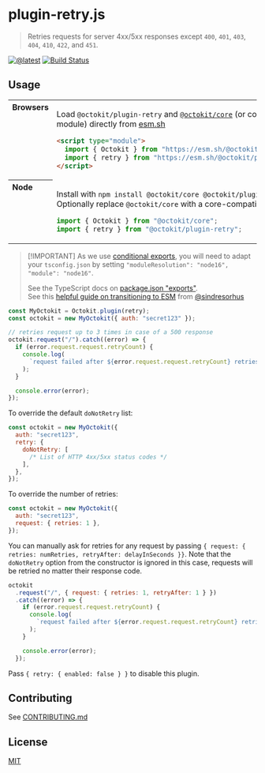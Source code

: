 # plugin-retry.js

> Retries requests for server 4xx/5xx responses except `400`, `401`, `403`, `404`, `410`, `422`, and `451`.

[![@latest](https://img.shields.io/npm/v/@octokit/plugin-retry.svg)](https://www.npmjs.com/package/@octokit/plugin-retry)
[![Build Status](https://github.com/octokit/plugin-retry.js/workflows/Test/badge.svg)](https://github.com/octokit/plugin-retry.js/actions?workflow=Test)

## Usage

<table>
<tbody valign=top align=left>
<tr><th>
Browsers
</th><td width=100%>

Load `@octokit/plugin-retry` and [`@octokit/core`](https://github.com/octokit/core.js) (or core-compatible module) directly from [esm.sh](https://esm.sh)

```html
<script type="module">
  import { Octokit } from "https://esm.sh/@octokit/core";
  import { retry } from "https://esm.sh/@octokit/plugin-retry";
</script>
```

</td></tr>
<tr><th>
Node
</th><td>

Install with `npm install @octokit/core @octokit/plugin-retry`. Optionally replace `@octokit/core` with a core-compatible module

```js
import { Octokit } from "@octokit/core";
import { retry } from "@octokit/plugin-retry";
```

</td></tr>
</tbody>
</table>

> \[!IMPORTANT\]
> As we use [conditional exports](https://nodejs.org/api/packages.html#conditional-exports), you will need to adapt your `tsconfig.json` by setting `"moduleResolution": "node16", "module": "node16"`.
>
> See the TypeScript docs on [package.json "exports"](https://www.typescriptlang.org/docs/handbook/modules/reference.html#packagejson-exports).<br>
> See this [helpful guide on transitioning to ESM](https://gist.github.com/sindresorhus/a39789f98801d908bbc7ff3ecc99d99c) from [@sindresorhus](https://github.com/sindresorhus)

```js
const MyOctokit = Octokit.plugin(retry);
const octokit = new MyOctokit({ auth: "secret123" });

// retries request up to 3 times in case of a 500 response
octokit.request("/").catch((error) => {
  if (error.request.request.retryCount) {
    console.log(
      `request failed after ${error.request.request.retryCount} retries`,
    );
  }

  console.error(error);
});
```

To override the default `doNotRetry` list:

```js
const octokit = new MyOctokit({
  auth: "secret123",
  retry: {
    doNotRetry: [
      /* List of HTTP 4xx/5xx status codes */
    ],
  },
});
```

To override the number of retries:

```js
const octokit = new MyOctokit({
  auth: "secret123",
  request: { retries: 1 },
});
```

You can manually ask for retries for any request by passing `{ request: { retries: numRetries, retryAfter: delayInSeconds }}`. Note that the `doNotRetry` option from the constructor is ignored in this case, requests will be retried no matter their response code.

```js
octokit
  .request("/", { request: { retries: 1, retryAfter: 1 } })
  .catch((error) => {
    if (error.request.request.retryCount) {
      console.log(
        `request failed after ${error.request.request.retryCount} retries`,
      );
    }

    console.error(error);
  });
```

Pass `{ retry: { enabled: false } }` to disable this plugin.

## Contributing

See [CONTRIBUTING.md](CONTRIBUTING.md)

## License

[MIT](LICENSE)
